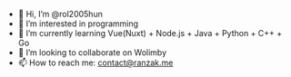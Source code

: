 - 👋 Hi, I’m @rol2005hun
- 👀 I’m interested in programming
- 🌱 I’m currently learning Vue(Nuxt) + Node.js + Java + Python + C++ + Go
- 💞️ I’m looking to collaborate on Wolimby
- 📫 How to reach me: contact@ranzak.me

<!---
rol2005hun/rol2005hun is a ✨ special ✨ repository because its `README.md` (this file) appears on your GitHub profile.
You can click the Preview link to take a look at your changes.
--->
